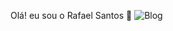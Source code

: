 Olá! eu sou o Rafael Santos 👋
![Blog](https://img.shields.io/badge/HTML5-E34F26?style=for-the-badge&logo=html5&logoColor=white)
